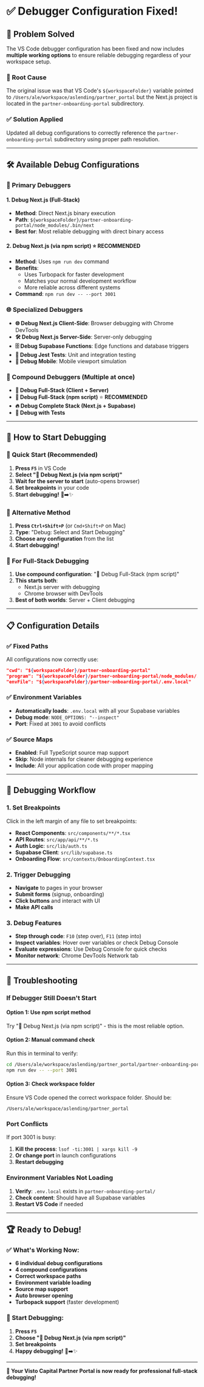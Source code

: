 # ✅ **Debugger Configuration Fixed!**

## 🚀 **Problem Solved**

The VS Code debugger configuration has been fixed and now includes **multiple working options** to ensure reliable debugging regardless of your workspace setup.

### **🎯 Root Cause**

The original issue was that VS Code's `${workspaceFolder}` variable pointed to `/Users/ale/workspace/aslending/partner_portal` but the Next.js project is located in the `partner-onboarding-portal` subdirectory.

### **✅ Solution Applied**

Updated all debug configurations to correctly reference the `partner-onboarding-portal` subdirectory using proper path resolution.

---

## 🛠️ **Available Debug Configurations**

### **🚀 Primary Debuggers**

#### **1. Debug Next.js (Full-Stack)**

- **Method**: Direct Next.js binary execution
- **Path**: `${workspaceFolder}/partner-onboarding-portal/node_modules/.bin/next`
- **Best for**: Most reliable debugging with direct binary access

#### **2. Debug Next.js (via npm script)** ⭐ **RECOMMENDED**

- **Method**: Uses `npm run dev` command
- **Benefits**:
  - Uses Turbopack for faster development
  - Matches your normal development workflow
  - More reliable across different systems
- **Command**: `npm run dev -- --port 3001`

### **🌐 Specialized Debuggers**

- **🌐 Debug Next.js Client-Side**: Browser debugging with Chrome DevTools
- **🛠️ Debug Next.js Server-Side**: Server-only debugging
- **🗄️ Debug Supabase Functions**: Edge functions and database triggers
- **🧪 Debug Jest Tests**: Unit and integration testing
- **📱 Debug Mobile**: Mobile viewport simulation

### **🎯 Compound Debuggers** (Multiple at once)

- **🎯 Debug Full-Stack (Client + Server)**
- **🎯 Debug Full-Stack (npm script)** ⭐ **RECOMMENDED**
- **🔥 Debug Complete Stack (Next.js + Supabase)**
- **🧪 Debug with Tests**

---

## 🚀 **How to Start Debugging**

### **🎯 Quick Start (Recommended)**

1. **Press `F5`** in VS Code
2. **Select "🚀 Debug Next.js (via npm script)"**
3. **Wait for the server to start** (auto-opens browser)
4. **Set breakpoints** in your code
5. **Start debugging!** 🐛➡️✨

### **🔧 Alternative Method**

1. **Press `Ctrl+Shift+P`** (or `Cmd+Shift+P` on Mac)
2. **Type**: "Debug: Select and Start Debugging"
3. **Choose any configuration** from the list
4. **Start debugging!**

### **🎯 For Full-Stack Debugging**

1. **Use compound configuration**: "🎯 Debug Full-Stack (npm script)"
2. **This starts both**:
   - Next.js server with debugging
   - Chrome browser with DevTools
3. **Best of both worlds**: Server + Client debugging

---

## 📋 **Configuration Details**

### **✅ Fixed Paths**

All configurations now correctly use:

```json
"cwd": "${workspaceFolder}/partner-onboarding-portal"
"program": "${workspaceFolder}/partner-onboarding-portal/node_modules/.bin/next"
"envFile": "${workspaceFolder}/partner-onboarding-portal/.env.local"
```

### **✅ Environment Variables**

- **Automatically loads**: `.env.local` with all your Supabase variables
- **Debug mode**: `NODE_OPTIONS: "--inspect"`
- **Port**: Fixed at `3001` to avoid conflicts

### **✅ Source Maps**

- **Enabled**: Full TypeScript source map support
- **Skip**: Node internals for cleaner debugging experience
- **Include**: All your application code with proper mapping

---

## 🎯 **Debugging Workflow**

### **1. Set Breakpoints**

Click in the left margin of any file to set breakpoints:

- **React Components**: `src/components/**/*.tsx`
- **API Routes**: `src/app/api/**/*.ts`
- **Auth Logic**: `src/lib/auth.ts`
- **Supabase Client**: `src/lib/supabase.ts`
- **Onboarding Flow**: `src/contexts/OnboardingContext.tsx`

### **2. Trigger Debugging**

- **Navigate** to pages in your browser
- **Submit forms** (signup, onboarding)
- **Click buttons** and interact with UI
- **Make API calls**

### **3. Debug Features**

- **Step through code**: `F10` (step over), `F11` (step into)
- **Inspect variables**: Hover over variables or check Debug Console
- **Evaluate expressions**: Use Debug Console for quick checks
- **Monitor network**: Chrome DevTools Network tab

---

## 🔧 **Troubleshooting**

### **If Debugger Still Doesn't Start**

#### **Option 1: Use npm script method**

Try "🚀 Debug Next.js (via npm script)" - this is the most reliable option.

#### **Option 2: Manual command check**

Run this in terminal to verify:

```bash
cd /Users/ale/workspace/aslending/partner_portal/partner-onboarding-portal
npm run dev -- --port 3001
```

#### **Option 3: Check workspace folder**

Ensure VS Code opened the correct workspace folder. Should be:

```
/Users/ale/workspace/aslending/partner_portal
```

### **Port Conflicts**

If port 3001 is busy:

1. **Kill the process**: `lsof -ti:3001 | xargs kill -9`
2. **Or change port** in launch configurations
3. **Restart debugging**

### **Environment Variables Not Loading**

1. **Verify**: `.env.local` exists in `partner-onboarding-portal/`
2. **Check content**: Should have all Supabase variables
3. **Restart VS Code** if needed

---

## 🏆 **Ready to Debug!**

### **✅ What's Working Now:**

- **6 individual debug configurations**
- **4 compound configurations**
- **Correct workspace paths**
- **Environment variable loading**
- **Source map support**
- **Auto browser opening**
- **Turbopack support** (faster development)

### **🚀 Start Debugging:**

1. **Press `F5`**
2. **Choose "🚀 Debug Next.js (via npm script)"**
3. **Set breakpoints**
4. **Happy debugging!** 🐛➡️✨

---

**🎯 Your Visto Capital Partner Portal is now ready for professional full-stack debugging!**
